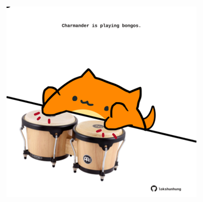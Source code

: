 <!-- built at 28/06/2022, 06:00:57 UTC -->
<p align="center">
  <img width="500" height="500" src="./ReadmeImage.svg">
</p>

